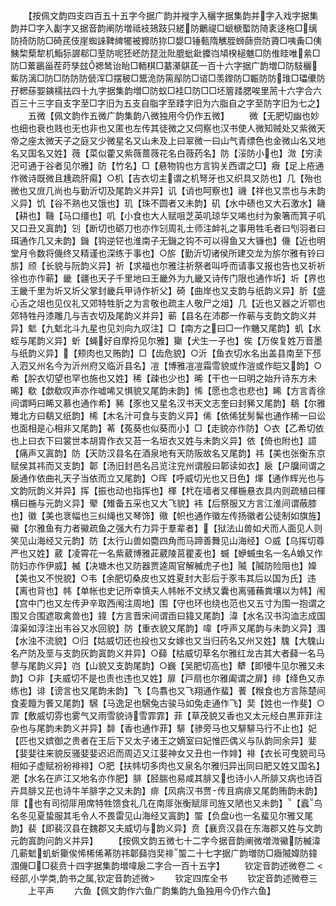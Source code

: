 <!-- { "loadSidebar": true } -->
　　【按佩文韵四支四百五十五字今据广韵并褷字入穲字据集韵并字入戏字据集韵并□字入劙字又据音韵阐防増祗衼鳷跂只縒防鸍禔□螔榹蟴防陭袲迻柂□缡防掎防防□碕芪伎崖蜘誺鞞綼犤被攠防狝□嫢□锤甀隋觽胵蛳蒒赍防薋□咦夤□侇鮧棃蔾犂机鮨狋謘郗□荎防呢狉岯防琵沘阰膍蚍鈚攗岿頄楑槌魋□防倠眭唯絫□防□蔂鶅甾茬莳孳玆禗鸶诒眙□輀棋□藄濝鶀茋一百十六字据广韵増□防馶欐鮆防漓□防□防防防傂浑□摆秛□鬹洈防篅鄬防□谘□羡鑗防□辴防防琟□瓃儽防孖楒蕬媐鏔檽抾四十九字据集韵増□防蚁□袿□防□□坯篃踒腮唉里荋十六字合六百三十三字自支字至□字旧为五支自脂字至踒字旧为六脂自之字至防字旧为七之】
　　五微【佩文韵作五微广韵集韵八微独用今仍作五微】
　　微【无肥切幽也妙也细也衰也贱也无也非也又匿也左传其徒微之又伺察也汉书使人微知贼处又紫微天帝之座太微天子之庭又少微星名又山未及上曰翠微一曰山气青缥色也金微山名又地名又国名又姓】薇【菜似藿又紫薇蔷薇花名白薇药名】防【浽防小也】溦【穷渎汜可通于谷者见尔雅】防【竹名】□【悬物钩也方言钩关西谓之□】癓【足上疮通作微诗既微且尰疏肝痬】○机【吉衣切主谓之机弩牙也又织具又防也】几【殆也微也又庻几尚也与勤沂切及尾韵义并异】讥【诮也呵察也】禨【祥也又祟也与未韵义异】饥【谷不熟也又饿也】玑【珠不圆者又未韵】矶【水中碛也又大石激水】耭【耕也】鞿【马口缰也】叽【小食也大人赋咀芝英叽琼华又唏也纣为象箸而箕子叽又口丑又寘韵】刉【断切也砺刀也亦作刉周礼士师注衅礼之事用牲毛者曰刏羽者曰珥通作几又未韵】鐖【钩逆铓也淮南子无鐖之钩不可以得鱼又大镰也】僟【近也明堂月令数将僟终又精谨也深练于事也】○旂【勤沂切诸侯所建交龙为旂尔雅有铃曰旂】颀【长貌与阮韵义异】祈【求福也尔雅注祈祭者叫呼而请事又报也告也又祈祈徐也亦作蕲】畿【疆也天子千里地曰王畿外为九畿又诗传门限也通作圻】圻【界也王畿千里为圻又圻父掌封畿兵甲诗作祈父】碕【曲岸也又支韵与纸韵义异】肵【盛心舌之俎也见仪礼又郊特牲肵之为言敬也疏主人敬尸之俎】几【近也又器之沂鄂也郊特牲丹漆雕几与吉衣切及尾韵义并异】蕲【县名在沛郡一作蕲与支韵文韵义并异】鬿【九鬿北斗九星也见刘向九叹注】□【南方之曰□一作魕又尾韵】虮【水蛭与尾韵义异】蚚【蝇好自摩捋见尔雅】玂【犬生一子也】俟【万俟复姓万音墨与纸韵义异】【颊肉也又贿韵】□【齿危貌】○沂【鱼衣切水名出盖县南至下邳入泗又州名今为沂州府又临沂县名】凒【博雅凒凒霜雪貌或作溰或作皑又韵】○希【肸衣切望也罕也施也又姓】稀【疎也少也】晞【干也一曰明之始升诗东方未晞】欷【歔欷叹声亦作嘘唏又惧貌又尾韵未韵】悕【愿也念也悲也】睎【方言青徐间谓眄曰睎又慕也通作希】豨【豕也又星名汉书天文志奎曰封豨又尾韵】鵗【尔雅雉北方曰鵗又纸韵】桸【木名汁可食与支韵义异】俙【依俙犹髣髴也通作稀一曰讼也面相是心相非又尾韵】莃【菟葵也似葵而小】□【走貌亦作防】○衣【乙希切依也上曰衣下曰裳世本胡胄作衣又苔一名垣衣又姓与未韵义异】依【倚也附也】譩【痛声又寘韵】防【天防汉县名在酒泉地有天防阪故名又尾韵】祎【美也张衡东京赋侯其祎而又支韵】郼【汤旧封邑名吕览注兖州谓殷曰郼读如衣】扆【户牖间谓之扆通作依曲礼天子当依而立又尾韵】○晖【呼威切光也又日色】煇【通作辉光也与文韵阮韵义并异】挥【振也动也指挥也】楎【杙在墙者又楎椸悬衣具内则疏植曰楎横曰椸与元韵义异】翚【雉备五采也又大飞貌】袆【后祭服又方言江淮间谓蔽膝也】徽【美也衺幅也三纠绳也又琴饰】幑【帜也通作徽左传扬徽者公徒制如旗旌】鰴【尔雅鱼有力者鰴疏鱼之强大冇力异于羣辈者】【狱法山兽如犬而人面见人则笑见山海经又元韵】防【太行山兽如麕四角而马蹄善舞见山海经】○威【乌挥切尊严也又姓】葳【凌霄花一名紫葳博雅茈葳陵莒瞿麦也】蝛【蛜蝛虫名一名蝜又作防妇亦作伊威】楲【决塘木也又防器贾逵周官解楲虎子也】隇【隇防险阻也】媁【美也又不悦貌】○韦【余肥切桑皮也又姓夏封大彭后于豕韦其后以国为氏】违【离也背也】帏【单帐也史记所幸慎夫人帏帐不文绣又囊也离骚蘓粪壤以为帏】闱【宫中门也又左传尹辛取西闱注周地】围【守也环也绕也范也又五寸为围一抱谓之围又合围遮取禽兽也】鍏【方言晋宋间谓臿曰鍏又尾韵】湋【水名汉书沟洫志成国湋渠如淳注出韦谷又水回貌】防【重衣貌又尾韵】喡【呼声又尾韵与未韵义异】涠【水浊不流貌】○归【姑威切还也投也又女嫁也又当归药名又州又姓】騩【大騩山名产防及垩与支韵灰韵寘韵义并异】○蘬【枯威切草名尔雅红龙古其大者蘬一名马蓼与尾韵义异】岿【山貌又支韵尾韵】○巍【吴肥切高也】犩【即犪牛见尔雅又未韵】○非【夫威切不是也责也违也又姓】扉【戸扇也尔雅阖谓之扉】绯【绛色又赤练也】诽【谤言也又尾韵未韵】飞【鸟翥也又飞翔通作蜚】餥【糇食也方言陈楚间食麦饘为餥又尾韵】騛【马逸足也騛兔古骏马如兔走通作飞】奜【姓也一作斐】○霏【敷威切雰也雾气又雨雪貌诗雪霏霏】菲【草茂貌又香也又太元经白黒菲菲注杂也与尾韵未韵义并异】馡【香也通作菲】騑【骖旁马也又騑騑马行不止也】妃【匹也又嫔御之贵者在王后下又太子诸王之嫡室曰妃惟匹偶义与队韵同余异】婓【婓婓往来貌反骚婓婓迟迟而周迈又江婓神女又丑也一作婔】裶【衣长可曳貌司马相如子虚赋衯衯裶裶】○肥【扶帏切多肉也又泉名尔雅归异出同曰肥又姓又国名】淝【水名在庐江又地名亦作肥】腓【胫腨也易咸其腓又也诗小人所腓又病也诗百卉具腓又芘也诗牛羊腓字之又未韵】痱【风病汉书贾传且病痱又尾韵贿韵未韵】厞【也有司彻厞用席特牲馈食礼几在南厞张衡赋厞司旌又陋也又未韵】【蠧鸟名冬见夏蛰服其毛令人不畏雷见山海经又寘韵】蜰【负盘也一名蜚见尔雅又尾韵】裴【即裴汉县在魏郡又夫威切与韵义异】贲【襄贲汉县在东海郡又姓与文韵元韵寘韵问韵义并异】
　　【按佩文韵五微七十二字今据音韵阐微増溦鰴防楲湋几蕲鬿虮蚚玂俟悕桸俙莃防祎郼蘬岿奜裶蜰二十七字据广韵増防□癓隇媁防鍏涠僟□□裴贲十四字据集韵増喡扆二字合一百十五字】
　　钦定音韵述微卷二
<经部,小学类,韵书之属,钦定音韵述微>
　　钦定四库全书
　　钦定音韵述微卷三
　　上平声
　　六鱼【佩文韵作六鱼广韵集韵九鱼独用今仍作六鱼】
